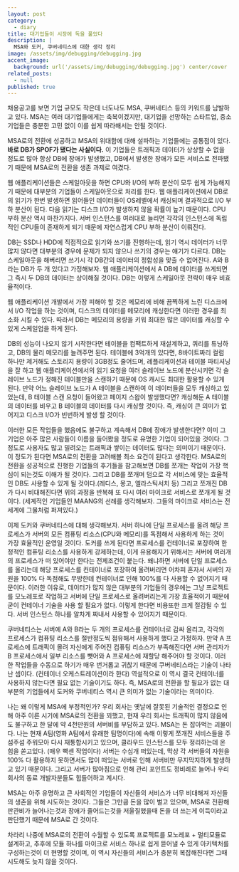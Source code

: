 ```yaml
---
layout: post
category:
  - diary
title: 대기업들이 시장에 독을 풀었다
description: |
  MSA와 도커, 쿠버네티스에 대한 생각 정리
image: /assets/img/debugging/debugging.jpg
accent_image:
  background: url('/assets/img/debugging/debugging.jpg') center/cover
related_posts:
  - null
published: true
---
```


채용공고를 보면 기업 규모도 작은데 너도나도 MSA, 쿠버네티스 등의 키워드를 남발하고 있다. 
MSA는 여러 대기업들에게는 축복이겠지만, 대기업을 선망하는 스타트업, 중소기업들은 충분한 고민 없이 이를 쉽게 따라해서는 안될 것이다.

MSA로의 전환에 성공하고 MSA의 위대함에 대해 설파하는 기업들에는 공통점이 있다.
**바로 DB가 SPOF가 됐다는 사실이다.**
이 기업들은 트래픽과 데이터가 상상할 수 없을 정도로 많아 항상 DB에 장애가 발생했고, DB에서 발생한 장애가 모든 서비스로 전파됐기 때문에 MSA로의 전환을 생존 과제로 여겼다.

웹 애플리케이션들은 스케일아웃을 하면 CPU와 I/O의 부하 분산이 모두 쉽게 가능해지기 때문에 대부분의 기업들이 스케일아웃으로 처리를 한다.
웹 애플리케이션에서 DB로의 읽기가 한번 발생하면 읽어들인 데이터들이 OS레벨에서 캐싱되며 결과적으로 I/O 부하 분산이 된다. 다음 읽기는 디스크 I/O가 발생하지 않을 확률이 높기 때문이다.
CPU 부하 분산 역시 마찬가지다. 서버 인스턴스를 여러대로 늘리면 각각의 인스턴스에 독립적인 CPU들이 존재하게 되기 때문에 자연스럽게 CPU 부하 분산이 이뤄진다.

DB는 SSD나 HDD에 직접적으로 읽기와 쓰기를 진행하는데, 읽기 역시 데이터가 너무 많지 않다면 대부분의 경우에 문제가 되지 않으나 쓰기의 경우는 얘기가 다르다.
DB는 스케일아웃을 해버리면 쓰기시 각 DB간의 데이터의 정합성을 맞출 수 없어진다. 
A와 B라는 DB가 두 개 있다고 가정해보자. 
웹 애플리케이션에서 A DB에 데이터를 쓰게되면 그 즉시 두 DB의 데이터는 상이해질 것이다. 
DB는 이렇게 스케일아웃 전략이 매우 비효율적이다.

웹 애플리케이션 개발에서 가장 피해야 할 것은 메모리에 비해 끔찍하게 느린 디스크에서 I/O 작업을 하는 것이며, 디스크의 데이터를 메모리에 캐싱한다면 이러한 경우를 최소화 시킬 수 있다.
따라서 DB는 메모리의 용량을 키워 최대한 많은 데이터를 캐싱할 수 있게 스케일업을 하게 된다.

DB의 성능이 나오지 않기 시작한다면 테이블을 컴팩트하게 재설계하고, 쿼리를 튜닝하고, DB의 물리 메모리를 늘려주면 된다.
테이블에 3억개의  있다면, 8바이트짜리 컬럼 하나만 제거해도 스토리지 용량이 3GB정도 줄어드며, 레플리케이션과 테이블 파티셔닝을 잘 하고 웹 애플리케이션에서의 읽기 요청을 여러 슬레이브 노드에 분산시키면 각 슬레이브 노드가 정해진 테이블만을 스캔하기 때문에 OS 캐시도 최대한 활용할 수 있게 된다.
만약 어느 슬레이브 노드가 A 테이블을 스캔하여 이 데이터들을 모두 캐싱하고 있었는데, B 테이블 스캔 요청이 들어왔고 페이지 스왑이 발생했다면? 캐싱해둔 A 테이블의 데이터를 비우고 B 테이블의 데이터를 다시 캐싱할 것이다.
즉, 캐싱이 큰 의미가 없어지고 디스크 I/O가 빈번하게 발생 할 것이다.

이러한 모든 작업들을 했음에도 불구하고 계속해서 DB에 장애가 발생한다면? 이미 그 기업은 아주 많은 사람들이 이름을 들어봤을 정도로 유명한 기업이 되어있을 것이다.
그정도로 사용자도 많고 밀려오는 트래픽과 쌓이는 데이터도 많다는 의미이기 때문이다.
이 정도가 된다면 MSA로의 전환을 고려해볼 최소 요건이 된다고 생각한다.
MSA로의 전환을 성공적으로 진행한 기업들의 후기들을 참고해보면 DB를 쪼개는 작업이 가장 핵심이 되는것도 이해가 될 것이다.
그리고 DB를 쪼개며 덤으로 각 서비스에 맞는 효율적인 DB도 사용할 수 있게 될 것이다.(레디스, 몽고, 엘라스틱서치 등)
그리고 쪼개진 DB가 다시 비대해진다면 위의 과정을 반복해 또 다시 여러 마이크로 서비스로 쪼개게 될 것이다. (세계적인 기업들인 MAANG의 선례를 생각해보자. 그들의 마이크로 서비스는 전 세계에 그물처럼 퍼져있다.)

이제 도커와 쿠버네티스에 대해 생각해보자.
서버 하나에 단일 프로세스를 올려 해당 프로세스가 서버의 모든 컴퓨팅 리소스(CPU와 메모리)를 독점해서 사용하게 하는 것이 가장 효율적인 운영일 것이다.
도커를 쓰게 된다면 프로세스를 컨테이너로 포장하여 한정적인 컴퓨팅 리소스를 사용하게 강제하는데, 이게 유용해지기 위해서는 서버에 여러개의 프로세스가 떠 있어야만 한다는 전제조건이 붙는다.
왜냐하면 서버에 단일 프로세스를 올리는데 해당 프로세스를 컨테이너로 포장하여 올려버리면 어차피 혼자서 서버의 자원을 100% 다 독점해도 무방한데 컨테이너로 인해 100%를 다 사용할 수 없어지기 때문이다.
이러한 이유로, 데이터가 많지 않은 대부분의 기업들의 경우에는 그냥 프로젝트를 모노레포로 작업하고 서버에 단일 프로세스로 올려버리는게 가장 효율적이기 때문에 굳이 컨테이너 기술을 사용 할 필요가 없다.
이렇게 한다면 비용또한 크게 절감될 수 있다. 
서버 인스턴스 하나를 알차게 짜내서 사용할 수 있어지기 때문이다.

쿠버네티스는 서버에 A와 B라는 두 개의 프로세스를 컨테이너로 감싸 올리고, 각각의 프로세스가 컴퓨팅 리소스를 절반정도씩 점유해서 사용하게 했다고 가정하자.
만약 A 프로세스에 트래픽이 몰려 자신에게 주어진 컴퓨팅 리소스가 부족해진다면 서버 관리자가 B 프로세스에서 일부 리소스를 뺏어와 A 프로세스에 재할당 해주어야 할 것이다.
이러한 작업들을 수동으로 하기가 매우 번거롭고 귀찮기 때문에 쿠버네티스라는 기술이 나타난 셈이다. (컨테이너 오케스트레이션이라 한다)
역설적으로 이 역시 결국 컨테이너를 사용하지 않는다면 필요 없는 기술이기도 하다.
즉, MSA로의 전환을 할 필요가 없는 대부분의 기업들에서 도커와 쿠버네티스 역시 큰 의미가 없는 기술이라는 의미이다.

나는 왜 이렇게 MSA에 부정적인가?
우리 회사는 옛날에 잘못된 기술적인 결정으로 인해 아주 이른 시기에 MSA로의 전환을 꾀했고, 현재 우리 회사는 트래픽이 많지 않음에도 불구하고 한 달에 약 4천만원의 서버비를 부담하고 있다. MSA는 돈 잡아먹는 괴물이다.
나는 현재 A팀(영화 A팀에서 유래한 팀명이다)에 속해 이렇게 쪼개진 서비스들을 주섬주섬 주워모아 다시 재통합시키고 있으며, 클라우드 인스턴스를 모두 정리하는데 온 힘을 쏟고있다. (매우 빡센 작업이다)
서버는 수십개 떠있는데, 막상 각 서버들의 자원을 100% 다 활용하지 못하면서도 많이 떠있는 서버로 인해 서버비만 무지막지하게 발생하고 있기 때문이다.
그리고 서버가 많아짐으로 인해 관리 포인트도 정비례로 늘어나 우리 회사의 동료 개발자분들도 힘들어하고 계시다.

MSA는 아주 유명하고 큰 사회적인 기업들이 자신들의 서비스가 너무 비대해져 자신들의 생존을 위해 시도하는 것이다.
그들은 그만큼 돈을 많이 벌고 있으며, MSA로 전환해 판관비가 늘어나는것과 장애가 줄어드는것을 저울질했을때 돈을 더 쓰는게 이득이라고 판단했기 때문에 MSA로 간 것이다.

차라리 나중에 MSA로의 전환이 수월할 수 있도록 프로젝트를 모노레포 + 멀티모듈로 설계하고, 추후에 모듈 하나를 마이크로 서비스 하나로 쉽게 뜯어낼 수 있게 아키텍처를 구성하는것이 더 현명할 것이며, 이 역시 자신들의 서비스가 충분히 복잡해진다면 그때 시도해도 늦지 않을 것이다.



